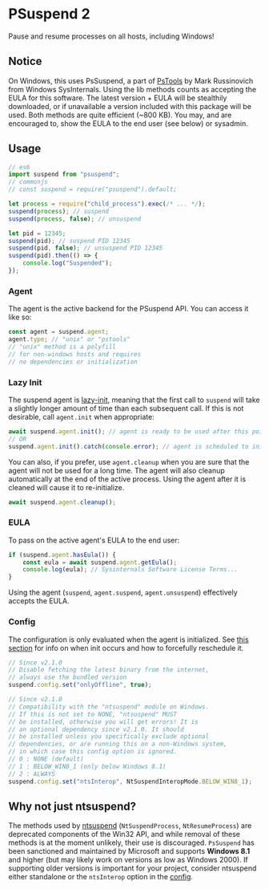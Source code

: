 # PSuspend 2
Pause and resume processes on all hosts, including Windows!

## Notice
On Windows, this uses PsSuspend, a part of [PsTools](https://learn.microsoft.com/en-us/sysinternals/downloads/pstools) by
Mark Russinovich from Windows SysInternals. Using the lib methods
counts as accepting the EULA for this software. The latest version + EULA will
be stealthily downloaded, or if unavailable a version included with this package
will be used. Both methods are quite efficient (~800 KB). You may, and are encouraged to,
show the EULA to the end user (see below) or sysadmin.

## Usage
```js
// es6
import suspend from "psuspend";
// commonjs
// const suspend = require("psuspend").default;

let process = require("child_process").exec(/* ... */);
suspend(process); // suspend
suspend(process, false); // unsuspend

let pid = 12345;
suspend(pid); // suspend PID 12345
suspend(pid, false); // unsuspend PID 12345
suspend(pid).then(() => {
    console.log("Suspended");
});
```

### Agent
The agent is the active backend for the PSuspend API. You can access it like so:
```js
const agent = suspend.agent;
agent.type; // "unix" or "pstools"
// "unix" method is a polyfill
// for non-windows hosts and requires
// no dependencies or initialization
```

### Lazy Init
The suspend agent is [lazy-init](https://en.wikipedia.org/wiki/Lazy_initialization),
meaning that the first call to ``suspend`` will take a slightly longer amount
of time than each subsequent call. If this is not desirable, call ``agent.init``
when appropriate:
```js
await suspend.agent.init(); // agent is ready to be used after this point
// OR
suspend.agent.init().catch(console.error); // agent is scheduled to initialize
```

You can also, if you prefer, use ``agent.cleanup`` when you are sure that the
agent will not be used for a long time. The agent will also cleanup automatically
at the end of the active process. Using the agent after it is cleaned will cause
it to re-initialize.
```js
await suspend.agent.cleanup();
```

### EULA
To pass on the active agent's EULA to the end user:
```js
if (suspend.agent.hasEula()) {
    const eula = await suspend.agent.getEula();
    console.log(eula); // Sysinternals Software License Terms...
}
```
Using the agent (``suspend``, ``agent.suspend``, ``agent.unsuspend``) effectively
accepts the EULA.

### Config
The configuration is only evaluated when the agent is initialized. See [this section](#lazy-init)
for info on when init occurs and how to forcefully reschedule it.
```js
// Since v2.1.0
// Disable fetching the latest binary from the internet,
// always use the bundled version
suspend.config.set("onlyOffline", true);

// Since v2.1.0
// Compatibility with the "ntsuspend" module on Windows.
// If this is not set to NONE, "ntsuspend" MUST
// be installed, otherwise you will get errors! It is
// an optional dependency since v2.1.0. It should
// be installed unless you specifically exclude optional
// dependencies, or are running this on a non-Windows system,
// in which case this config option is ignored.
// 0 : NONE (default)
// 1 : BELOW_WIN8_1 (only below Windows 8.1)
// 2 : ALWAYS
suspend.config.set("ntsInterop", NtSuspendInteropMode.BELOW_WIN8_1);
```

## Why not just ntsuspend?
The methods used by [ntsuspend](https://www.npmjs.com/package/ntsuspend)
(``NtSuspendProcess``, ``NtResumeProcess``) are deprecated components of the
Win32 API, and while removal of these methods is at the moment unlikely,
their use is discouraged. ``PsSuspend`` has been sanctioned and maintained by
Microsoft and supports **Windows 8.1** and higher (but may likely work on
versions as low as Windows 2000). If supporting older versions is important for
your project, consider ntsuspend either standalone or the ``ntsInterop`` option
in the [config](#config).